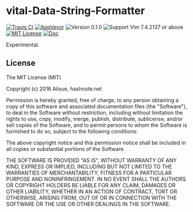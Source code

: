 vital-Data-String-Formatter
==============================================================================
[![Travis CI](https://img.shields.io/travis/lambdalisue/vital-Data-String-Formatter/master.svg?style=flat-square&label=Travis%20CI)](https://travis-ci.org/lambdalisue/vital-Data-String-Formatter) [![AppVeyor](https://img.shields.io/appveyor/ci/lambdalisue/vital-Data-String-Formatter/master.svg?style=flat-square&label=AppVeyor)](https://ci.appveyor.com/project/lambdalisue/vital-Data-String-Formatter/branch/master) ![Version 0.1.0](https://img.shields.io/badge/version-0.1.0-yellow.svg?style=flat-square) ![Support Vim 7.4.2137 or above](https://img.shields.io/badge/support-Vim%207.4.2137%20or%20above-yellowgreen.svg?style=flat-square) [![MIT License](https://img.shields.io/badge/license-MIT-blue.svg?style=flat-square)](LICENSE) [![Doc](https://img.shields.io/badge/doc-%3Ah%20Vital.Data.String.Formatter-orange.svg?style=flat-square)](doc/vital-data-string-formatter.txt)

Experimental.

License
-------------------------------------------------------------------------------
The MIT License (MIT)

Copyright (c) 2016 Alisue, hashnote.net

Permission is hereby granted, free of charge, to any person obtaining a copy
of this software and associated documentation files (the "Software"), to deal
in the Software without restriction, including without limitation the rights
to use, copy, modify, merge, publish, distribute, sublicense, and/or sell
copies of the Software, and to permit persons to whom the Software is
furnished to do so, subject to the following conditions:

The above copyright notice and this permission notice shall be included in
all copies or substantial portions of the Software.

THE SOFTWARE IS PROVIDED "AS IS", WITHOUT WARRANTY OF ANY KIND, EXPRESS OR
IMPLIED, INCLUDING BUT NOT LIMITED TO THE WARRANTIES OF MERCHANTABILITY,
FITNESS FOR A PARTICULAR PURPOSE AND NONINFRINGEMENT. IN NO EVENT SHALL THE
AUTHORS OR COPYRIGHT HOLDERS BE LIABLE FOR ANY CLAIM, DAMAGES OR OTHER
LIABILITY, WHETHER IN AN ACTION OF CONTRACT, TORT OR OTHERWISE, ARISING FROM,
OUT OF OR IN CONNECTION WITH THE SOFTWARE OR THE USE OR OTHER DEALINGS IN
THE SOFTWARE.

